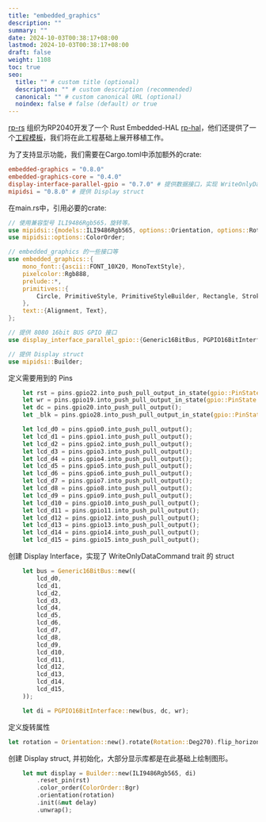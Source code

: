 ```yaml
---
title: "embedded_graphics"
description: ""
summary: ""
date: 2024-10-03T00:38:17+08:00
lastmod: 2024-10-03T00:38:17+08:00
draft: false
weight: 1108
toc: true
seo:
  title: "" # custom title (optional)
  description: "" # custom description (recommended)
  canonical: "" # custom canonical URL (optional)
  noindex: false # false (default) or true
---
```


[rp-rs](https://github.com/rp-rs) 组织为RP2040开发了一个 Rust Embedded-HAL [rp-hal](https://github.com/rp-rs/rp-hal)，他们还提供了一个[工程模板](https://github.com/rp-rs/rp2040-project-template)，我们将在此工程基础上展开移植工作。

为了支持显示功能，我们需要在Cargo.toml中添加额外的crate:
```toml
embedded-graphics = "0.8.0"
embedded-graphics-core = "0.4.0"
display-interface-parallel-gpio = "0.7.0" # 提供数据接口，实现 WriteOnlyDataCommand trait
mipidsi = "0.8.0" # 提供 Display struct
```

在main.rs中，引用必要的crate:
```rust
// 使用兼容型号 ILI9486Rgb565，旋转等。
use mipidsi::{models::ILI9486Rgb565, options::Orientation, options::Rotation};
use mipidsi::options::ColorOrder;

// embedded_graphics 的一些接口等
use embedded_graphics::{
    mono_font::{ascii::FONT_10X20, MonoTextStyle},
    pixelcolor::Rgb888,
    prelude::*,
    primitives::{
        Circle, PrimitiveStyle, PrimitiveStyleBuilder, Rectangle, StrokeAlignment, Triangle,
    },
    text::{Alignment, Text},
};

// 提供 8080 16bit BUS GPIO 接口
use display_interface_parallel_gpio::{Generic16BitBus, PGPIO16BitInterface};

// 提供 Display struct
use mipidsi::Builder;
```

定义需要用到的 Pins
```rust
    let rst = pins.gpio22.into_push_pull_output_in_state(gpio::PinState::High);
    let wr = pins.gpio19.into_push_pull_output_in_state(gpio::PinState::High);
    let dc = pins.gpio20.into_push_pull_output();
    let _blk = pins.gpio28.into_push_pull_output_in_state(gpio::PinState::High);

    let lcd_d0 = pins.gpio0.into_push_pull_output();
    let lcd_d1 = pins.gpio1.into_push_pull_output();
    let lcd_d2 = pins.gpio2.into_push_pull_output();
    let lcd_d3 = pins.gpio3.into_push_pull_output();
    let lcd_d4 = pins.gpio4.into_push_pull_output();
    let lcd_d5 = pins.gpio5.into_push_pull_output();
    let lcd_d6 = pins.gpio6.into_push_pull_output();
    let lcd_d7 = pins.gpio7.into_push_pull_output();
    let lcd_d8 = pins.gpio8.into_push_pull_output();
    let lcd_d9 = pins.gpio9.into_push_pull_output();
    let lcd_d10 = pins.gpio10.into_push_pull_output();
    let lcd_d11 = pins.gpio11.into_push_pull_output();
    let lcd_d12 = pins.gpio12.into_push_pull_output();
    let lcd_d13 = pins.gpio13.into_push_pull_output();
    let lcd_d14 = pins.gpio14.into_push_pull_output();
    let lcd_d15 = pins.gpio15.into_push_pull_output();
```

创建 Display Interface，实现了 WriteOnlyDataCommand trait 的 struct
```rust
    let bus = Generic16BitBus::new((
        lcd_d0,
        lcd_d1,
        lcd_d2,
        lcd_d3,
        lcd_d4,
        lcd_d5,
        lcd_d6,
        lcd_d7,
        lcd_d8,
        lcd_d9,
        lcd_d10,
        lcd_d11,
        lcd_d12,
        lcd_d13,
        lcd_d14,
        lcd_d15,
    ));

    let di = PGPIO16BitInterface::new(bus, dc, wr);
```

定义旋转属性
```rust
let rotation = Orientation::new().rotate(Rotation::Deg270).flip_horizontal();
```

创建 Display struct, 并初始化，大部分显示库都是在此基础上绘制图形。
```rust
    let mut display = Builder::new(ILI9486Rgb565, di)
        .reset_pin(rst)
        .color_order(ColorOrder::Bgr)
        .orientation(rotation)
        .init(&mut delay)
        .unwrap();
```